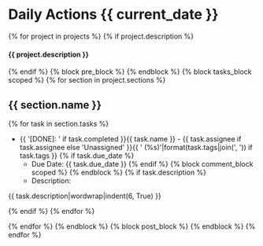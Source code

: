 # Daily Actions {{ current_date }}
{% for project in projects %}
{% if project.description %}
#### {{ project.description }}
{% endif %}
{% block pre_block %}
{% endblock %}
{% block tasks_block scoped %}
{% for section in project.sections %}
## {{ section.name }}
{% for task in section.tasks %}
* {{ '[DONE]: ' if task.completed }}{{ task.name }} - {{ task.assignee if task.assignee else 'Unassigned' }}{{ ' (%s)'|format(task.tags|join(', ')) if task.tags }}
  {% if task.due_date %}
  * Due Date: {{ task.due_date }}
  {% endif %}
  {% block comment_block scoped %}
  {% endblock %}
  {% if task.description %}
  * Description:

{{ task.description|wordwrap|indent(6, True) }}

  {% endif %}
{% endfor %}

{% endfor %}
{% endblock %}
{% block post_block %}
{% endblock %}
{% endfor %}
